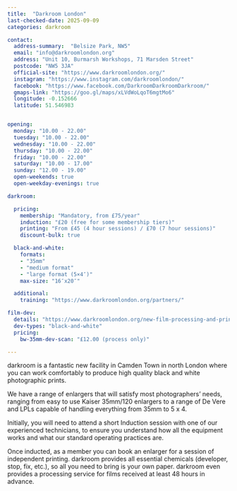 ```yaml
---
title:  "Darkroom London"
last-checked-date: 2025-09-09
categories: darkroom

contact:
  address-summary:  "Belsize Park, NW5"
  email: "info@darkroomlondon.org"
  address: "Unit 10, Burmarsh Workshops, 71 Marsden Street"
  postcode: "NW5 3JA"
  official-site: "https://www.darkroomlondon.org/"
  instagram: "https://www.instagram.com/darkroomlondon/"
  facebook: "https://www.facebook.com/DarkroomDarkroomDarkroom/"
  gmaps-link: "https://goo.gl/maps/xLVdWoLqoT6mgtMo6"
  longitude: -0.152666
  latitude: 51.546983


opening:
  monday: "10.00 - 22.00"
  tuesday: "10.00 - 22.00"
  wednesday: "10.00 - 22.00"
  thursday: "10.00 - 22.00"
  friday: "10.00 - 22.00"
  saturday: "10.00 - 17.00"
  sunday: "12.00 - 19.00"
  open-weekends: true
  open-weekday-evenings: true

darkroom:

  pricing:
    membership: "Mandatory, from £75/year"
    induction: "£20 (free for some membership tiers)"
    printing: "From £45 (4 hour sessions) / £70 (7 hour sessions)"
    discount-bulk: true

  black-and-white:
    formats:
    - "35mm"
    - "medium format"
    - "large format (5×4″)"
    max-size: "16″x20″"

  additional:
    training: "https://www.darkroomlondon.org/partners/"

film-dev:
  details: "https://www.darkroomlondon.org/new-film-processing-and-printing-service"
  dev-types: "black-and-white"  
  pricing:
    bw-35mm-dev-scan: "£12.00 (process only)"

---
```


darkroom is a fantastic new facility in Camden Town in north London where you can work comfortably to produce high quality black and white photographic prints.

We have a range of enlargers that will satisfy most photographers’ needs, ranging from easy to use Kaiser 35mm/120 enlargers to a range of De Vere and LPLs capable of handling everything from 35mm to 5 x 4.

Initially, you will need to attend a short Induction session with one of our experienced technicians, to ensure you understand how all the equipment works and what our standard operating practices are.

Once inducted, as a member you can book an enlarger for a session of independent printing. darkroom provides all essential chemicals (developer, stop, fix, etc.), so all you need to bring is your own paper. darkroom even provides a processing service for films received at least 48 hours in advance.
